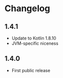 # Changelog

## 1.4.1
 - Update to Kotlin 1.8.10
 - JVM-specific niceness

## 1.4.0
 - First public release